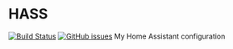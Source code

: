 # HASS
[![Build Status](https://travis-ci.org/jlareau/HASS.svg?branch=master)](https://travis-ci.org/jlareau/HASS)
[![GitHub issues](https://img.shields.io/github/issues/jlareau/HASS.svg)](https://github.com/jlareau/HASS/issues)
My Home Assistant configuration
